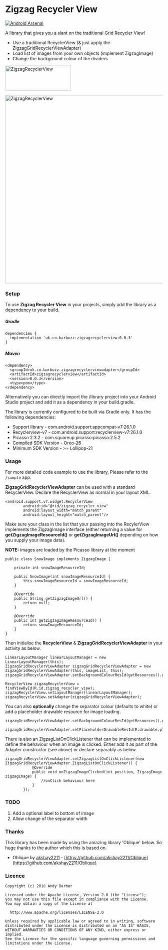 # Zigzag Recycler View

[![Android Arsenal]( https://img.shields.io/badge/Android%20Arsenal-Zigzag%20Recycler%20View-green.svg?style=flat )]( https://android-arsenal.com/details/1/6794 )

A library that gives you a slant on the traditional Grid Recycler View!

* Use a traditional RecyclerView (& just apply the ZigzagGridRecyclerViewAdapter)
* Load list of images from your own objects (implement ZigzagImage)
* Change the background colour of the dividers

<p>
<a href="https://play.google.com/store/apps/details?id=uk.co.barbuzz.zigzagrecyclerview.sample"><img src="https://github.com/andyb129/ZigzagRecyclerView/blob/master/screenshots%2Fgoogle_play_badge.png" height="80" width="210" alt="ZigzagRecyclerView"/></a>
</p>
<p>
<img src="https://github.com/andyb129/ZigzagRecyclerView/blob/master/screenshots%2Fzigzag_recycler_view_anim.gif" height="600" alt="ZigzagRecyclerView"/>
</p>
  
<!--![optional caption text](screenshots/zigzag_recycler_view_anim.gif)-->

### Setup
To use **Zigzag Recycler View** in your projects, simply add the library as a dependency to your build.

##### Gradle
```
dependencies {
  implementation 'uk.co.barbuzz:zigzagrecyclerview:0.0.3'
}
```

##### Maven
```
<dependency>
  <groupId>uk.co.barbuzz.zigzagrecyclerviewadapter</groupId>
  <artifactId>zigzagrecyclerview</artifactId>
  <version>0.0.3</version>
  <type>pom</type>
</dependency>
```

Alternatively you can directly import the /library project into your Android Studio project and add it as a dependency in your build.gradle.

The library is currently configured to be built via Gradle only. It has the following dependencies:

* Support library         - com.android.support:appcompat-v7:26.1.0
* Recyclerview-v7         - com.android.support:recyclerview-v7:26.1.0
* Picasso 2.3.2           - com.squareup.picasso:picasso:2.5.2
* Compiled SDK Version    - Oreo-26
* Minimum SDK Version     - >= Lollipop-21

### Usage
For more detailed code example to use the library, Please refer to the `/sample` app.

**ZigzagGridRecyclerViewAdapter** can be used with a standard RecyclerView. Declare the RecyclerView as normal in your layout XML.

```
<android.support.v7.widget.RecyclerView
        android:id="@+id/zigzag_recycler_view"
        android:layout_width="match_parent"
        android:layout_height="match_parent"/>
```

Make sure your class in the list that your passing into the RecylerView implements the ZigzagImage interface
(either returning a value for **getZigzagImageResourceId()** or **getZigzagImageUrl()** depending on how you supply your image data).

**NOTE:** images are loaded by the Picasso library at the moment

```
public class SnowImage implements ZigzagImage {

    private int snowImageResourceId;

    public SnowImage(int snowImageResourceId) {
        this.snowImageResourceId = snowImageResourceId;
    }

    @Override
    public String getZigzagImageUrl() {
        return null;
    }

    @Override
    public int getZigzagImageResourceId() {
        return snowImageResourceId;
    }
}
```

Then initialise the **RecyclerView** & **ZigzagGridRecyclerViewAdapter** in your activity as below.

```
LinearLayoutManager linearLayoutManager = new LinearLayoutManager(this);
ZigzagGridRecyclerViewAdapter zigzagGridRecyclerViewAdapter = new ZigzagGridRecyclerViewAdapter(this, imageList, this);
zigzagGridRecyclerViewAdapter.setBackgroundColourResId(getResources().getColor(R.color.separator));

RecyclerView zigzagRecyclerView = findViewById(R.id.zigzag_recycler_view);
zigzagRecyclerView.setLayoutManager(linearLayoutManager);
zigzagRecyclerView.setAdapter(zigzagGridRecyclerViewAdapter);
```

You can also **optionally** change the separator colour (defaults to white) or add a placeholder drawable resource for image loading.

```
zigzagGridRecyclerViewAdapter.setBackgroundColourResId(getResources().getColor(R.color.separator));

zigzagGridRecyclerViewAdapter.setPlaceholderDrawableResId(R.drawable.placeholder_image);
```

There is also an ZigzagListOnClickListener that can be implemented to define the behaviour when an image is clicked. Either add it as part of
the Adapter constructor (see above) or declare separably as below.

```
zigzagGridRecyclerViewAdapter.setZigzagListOnClickListener(new ZigzagGridRecyclerViewAdapter.ZigzagListOnClickListener() {
            @Override
            public void onZigzagImageClicked(int position, ZigzagImage zigzagImage) {
                //onClick behaviour here
            }
        });
```

### TODO
1. Add a optional label to bottom of image
2. Allow change of the separator width

### Thanks

This library has been made by using the amazing library 'Oblique' below. So huge thanks to the author which this is based on.

* Oblique by [akshay2211](https://github.com/akshay2211) - [https://github.com/akshay2211/Oblique](https://github.com/akshay2211/Oblique)


### Licence
```
Copyright (c) 2018 Andy Barber

Licensed under the Apache License, Version 2.0 (the "License");
you may not use this file except in compliance with the License.
You may obtain a copy of the License at

  http://www.apache.org/licenses/LICENSE-2.0

Unless required by applicable law or agreed to in writing, software
distributed under the License is distributed on an "AS IS" BASIS,
WITHOUT WARRANTIES OR CONDITIONS OF ANY KIND, either express or implied.
See the License for the specific language governing permissions and
limitations under the License.
```
